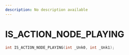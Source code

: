 ```yaml
---
description: No description available 
---
```


# IS_ACTION_NODE_PLAYING

```cpp
int IS_ACTION_NODE_PLAYING(int _Unk0, int _Unk1);
```